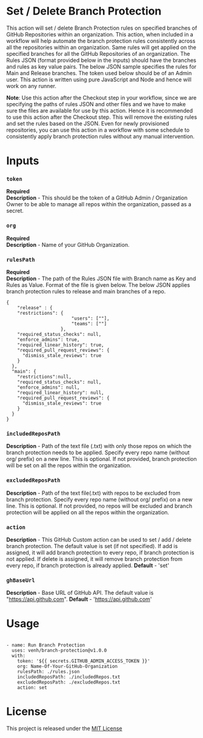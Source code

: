 
# Set / Delete Branch Protection


This action will set / delete Branch Protection rules on specified branches of GitHub Repositories within an organization. This action, when included in a workflow will help automate the branch protection rules consistently across all the repositories within an organization. Same rules will get applied on the specified branches for all the GitHub Repositories of an organization. The Rules JSON (format provided below in the inputs) should have the branches and rules as key value pairs. The below JSON sample specifies the rules for Main and Release branches. The token used below should be of an Admin user. This action is written using pure JavaScript and Node and hence will work on any runner. 

**Note**: Use this action after the Checkout step in your workflow, since we are specifying the paths of rules JSON and other files and we have to make sure the files are available for use by this action. Hence it is recommended to use this action after the Checkout step. This will remove the existing rules and set the rules based on the JSON. Even for newly provisioned repositories, you can use this action in a workflow with some schedule to consistently apply branch protection rules without any manual intervention.

# Inputs

### `token`
**Required**  
**Description** - This should be the token of a GitHub Admin / Organization Owner to be able to manage all repos within the organization, passed as a secret.

### `org`
**Required**  
**Description** - Name of your GitHub Organization.  

### `rulesPath`
**Required**  
**Description** - The path of the Rules JSON file with Branch name as Key and Rules as Value. Format of the file is given below. The below JSON applies branch protection rules to release and main branches of a repo.

```
{ 
    "release" : {
    "restrictions": {
                        "users": [""],
                        "teams": [""]
                    },                              
    "required_status_checks": null,
    "enforce_admins": true,
    "required_linear_history": true,
    "required_pull_request_reviews": {
      "dismiss_stale_reviews": true
    }
  },
  "main": {
    "restrictions":null,                              
    "required_status_checks": null,
    "enforce_admins": null,
    "required_linear_history": null,
    "required_pull_request_reviews": {
      "dismiss_stale_reviews": true
    }
  }
}
```

### `includedReposPath`
**Description** - Path of the text file (.txt) with only those repos on which the branch protection needs to be applied. Specify every repo name (without org/ prefix) on a new line. This is optional. If not provided, branch protection will be set on all the repos within the organization.

### `excludedReposPath`
**Description** - Path of the text file(.txt) with repos to be excluded from branch protection. Specify every repo name (without org/ prefix) on a new line. This is optional. If not provided, no repos will be excluded and branch protection will be applied on all the repos within the organization.

### `action`
**Description** - This GitHub Custom action can be used to set / add / delete branch protection. The default value is set (if not specified). If add is assigned, it will add branch protection to every repo, if branch protection is not applied. If delete is assigned, it will remove branch protection from every repo, if branch protection is already applied.
**Default** - 'set'

### `ghBaseUrl`
**Description** - Base URL of GitHub API. The default value is "https://api.github.com".
**Default** - 'https://api.github.com'  

# Usage

```

- name: Run Branch Protection
  uses: venh/branch-protection@v1.0.0
  with:
    token: '${{ secrets.GITHUB_ADMIN_ACCESS_TOKEN }}' 
    org: Name-Of-Your-GitHub-Organization 
    rulesPath: ./rules.json 
    includedReposPath: ./includedRepos.txt
    excludedReposPath: ./excludedRepos.txt
    action: set
```
# License

This project is released under the [MIT License](LICENSE)
